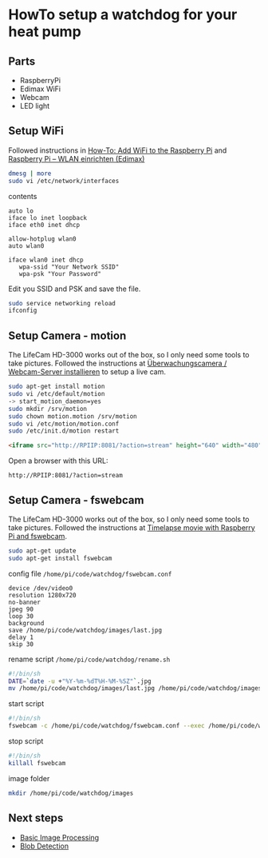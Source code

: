 # HowTo setup a watchdog for your heat pump

## Parts

* RaspberryPi
* Edimax WiFi
* Webcam 
* LED light

## Setup WiFi

Followed instructions in [How-To: Add WiFi to the Raspberry Pi](http://raspberrypihq.com/how-to-add-wifi-to-the-raspberry-pi/) and [Raspberry Pi – WLAN einrichten (Edimax)](http://www.datenreise.de/raspberry-pi-wlan-einrichten-edimax/)

```bash
dmesg | more
sudo vi /etc/network/interfaces
```

contents

```
auto lo
iface lo inet loopback
iface eth0 inet dhcp

allow-hotplug wlan0
auto wlan0

iface wlan0 inet dhcp
   wpa-ssid "Your Network SSID"
   wpa-psk "Your Password"
```

Edit you SSID and PSK and save the file.

```bash
sudo service networking reload
ifconfig
```

## Setup Camera - motion

The LifeCam HD-3000 works out of the box, so I only need some tools to take pictures. Followed the instructions at [Überwachungscamera / Webcam-Server installieren](http://www.forum-raspberrypi.de/Thread-tutorial-ueberwachungscamera-webcam-server-installieren) to setup a live cam.

```bash
sudo apt-get install motion
sudo vi /etc/default/motion
-> start_motion_daemon=yes
sudo mkdir /srv/motion
sudo chown motion.motion /srv/motion
sudo vi /etc/motion/motion.conf
sudo /etc/init.d/motion restart
```

```html
<iframe src="http://RPIIP:8081/?action=stream" height="640" width="480" frameborder="0"></iframe>
```

Open a browser with this URL:

```
http://RPIIP:8081/?action=stream
```

## Setup Camera - fswebcam

The LifeCam HD-3000 works out of the box, so I only need some tools to take pictures.
Followed the instructions at [
Timelapse movie with Raspberry Pi and fswebcam](http://martin-denizet.com/timelapse-movie-with-raspberry-pi/).

```bash
sudo apt-get update
sudo apt-get install fswebcam
```

config file `/home/pi/code/watchdog/fswebcam.conf`

```
device /dev/video0
resolution 1280x720
no-banner
jpeg 90
loop 30
background
save /home/pi/code/watchdog/images/last.jpg
delay 1
skip 30
```

rename script `/home/pi/code/watchdog/rename.sh`

```bash
#!/bin/sh
DATE=`date -u +"%Y-%m-%dT%H-%M-%SZ"`.jpg
mv /home/pi/code/watchdog/images/last.jpg /home/pi/code/watchdog/images/$DATE
```

start script

```bash
#!/bin/sh
fswebcam -c /home/pi/code/watchdog/fswebcam.conf --exec /home/pi/code/watchdog/rename.sh
```

stop script

```bash
#!/bin/sh
killall fswebcam
```

image folder

```bash
mkdir /home/pi/code/watchdog/images
```



## Next steps

* [Basic Image Processing](https://www.cl.cam.ac.uk/projects/raspberrypi/tutorials/robot/image_processing/)
* [Blob Detection](https://www.cl.cam.ac.uk/projects/raspberrypi/tutorials/robot/blob_detection/)

